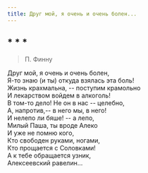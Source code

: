 ```yaml
---
title: Друг мой, я очень и очень болен...
---
```

## * * *

> П. Финну

Друг мой, я очень и очень болен,  
Я-то знаю (и ты) откуда взялась эта боль!  
Жизнь крахмальна, -- поступим крамольно  
И лекарством войдем в алкоголь!  
В том-то дело! Не он в нас -- целебно,  
А, напротив,-- в него мы, в него!  
И нелепо ли бяше! -- а лепо,  
Милый Паша, ты вроде Алеко  
И уже не помню кого,  
Кто свободен руками, ногами,  
Кто прощается с Соловками!  
А к тебе обращается узник,  
Алексеевский равелин...